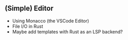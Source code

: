## (Simple) Editor

* Using Monacco (the VSCode Editor)
* File I/O in Rust
* Maybe add templates with Rust as an LSP backend?